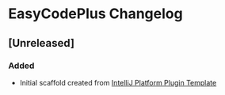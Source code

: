 <!-- Keep a Changelog guide -> https://keepachangelog.com -->

# EasyCodePlus Changelog

## [Unreleased]
### Added
- Initial scaffold created from [IntelliJ Platform Plugin Template](https://github.com/JetBrains/intellij-platform-plugin-template)
